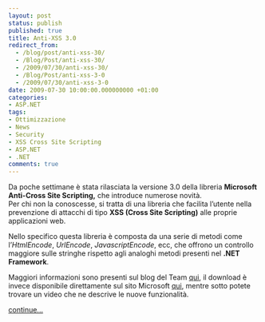 ```yaml
---
layout: post
status: publish
published: true
title: Anti-XSS 3.0
redirect_from: 
  - /blog/post/anti-xss-30/
  - /Blog/Post/anti-xss-30/
  - /2009/07/30/anti-xss-30/
  - /Blog/Post/anti-xss-3-0
  - /2009/07/30/anti-xss-3-0
date: 2009-07-30 10:00:00.000000000 +01:00
categories:
- ASP.NET
tags:
- Ottimizzazione
- News
- Security
- XSS Cross Site Scripting
- ASP.NET
- .NET
comments: true
---
```

<p>Da poche settimane &egrave; stata rilasciata la versione 3.0 della libreria <strong>Microsoft Anti-Cross Site Scripting,</strong> che introduce numerose novit&agrave;.     <br />
Per chi non la conoscesse, si tratta di una libreria che facilita l&rsquo;utente nella prevenzione di attacchi di tipo <strong>XSS (Cross Site Scripting)</strong> alle proprie applicazioni web.</p>
<p>Nello specifico questa libreria &egrave; composta da una serie di metodi come l&rsquo;<em>HtmlEncode</em>, <em>UrlEncode</em>, <em>JavascriptEncode</em>, ecc, che offrono un controllo maggiore sulle stringhe rispetto agli analoghi metodi presenti nel <strong>.NET Framework</strong>.</p>
<p>Maggiori informazioni sono presenti sul blog del Team <a href="http://blogs.msdn.com/securitytools/archive/2009/07/15/anti-xss-library-3-0-rtm.aspx">qui</a>, il download &egrave; invece disponibile direttamente sul sito Microsoft <a href="http://www.microsoft.com/downloads/details.aspx?FamilyId=051ee83c-5ccf-48ed-8463-02f56a6bfc09&amp;displaylang=en">qui</a>, mentre sotto potete trovare un video che ne descrive le nuove funzionalit&agrave;.</p>
<p><a class="more" href="http://imperugo.tostring.it/blog/post/anti-xss-30/">continue...</a></p>
